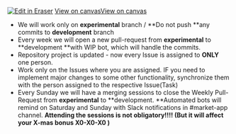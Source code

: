 [![Edit in Eraser](https://firebasestorage.googleapis.com/v0/b/second-petal-295822.appspot.com/o/images%2Fgithub%2FOpen%20in%20Eraser.svg?alt=media&token=968381c8-a7e7-472a-8ed6-4a6626da5501)](https://app.eraser.io/workspace/1ZEtbIuCPdTmk2hVUNVJ)
[﻿View on canvas](https://app.eraser.io/workspace/1ZEtbIuCPdTmk2hVUNVJ?elements=DPFqS85X08w45doNnBBD8A)[﻿View on canvas](https://app.eraser.io/workspace/1ZEtbIuCPdTmk2hVUNVJ?elements=DPFqS85X08w45doNnBBD8A) 

- We will work only on **experimental** branch / **Do not push **any commits to **development** branch
- Every week we will open a new pull-request from **experimental** to **development **with WIP bot, which will handle the commits.
- Repository project is updated - now every Issue is assigned to **ONLY** one person. 
- Work only on the Issues where you are assigned. IF you need to implement major changes to some other functionality, synchronize them with the person assigned to the respective Issue(Task)
- Every Sunday we will have a merging sessions to close the Weekly Pull-Request from **experimental** to **development. **Automated bots will remind on Saturday and Sunday with Slack notifications in #market-app channel. **Attending the sessions is not obligatory!!!! (But it will affect your X-mas bonus X0-X0-X0 )**



<!--- Eraser file: https://app.eraser.io/workspace/1ZEtbIuCPdTmk2hVUNVJ --->